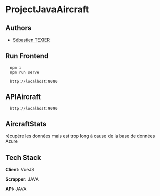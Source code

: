 # ProjectJavaAircraft

## Authors

- [Sébastien TEXIER](https://github.com/sebtex1)

## Run Frontend

```bash
  npm i 
  npm run serve 
```

```http
  http://localhost:8080
```

## APIAircraft
```http
  http://localhost:9090
```

## AircraftStats
récupére les données mais est trop long à cause de la base de données Azure

## Tech Stack

**Client:** VueJS

**Scrapper:** JAVA

**API:** JAVA






